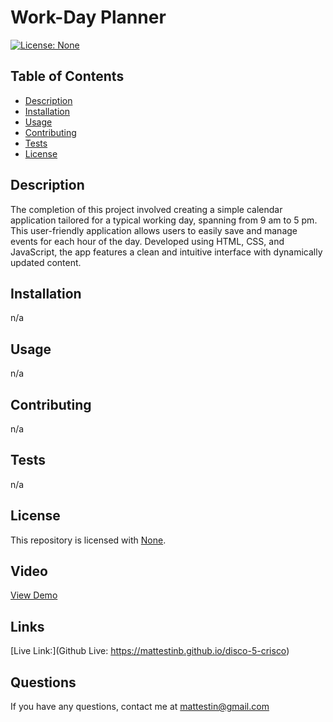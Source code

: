 # Work-Day Planner
  [![License: None](https://img.shields.io/badge/license-Unlicense-blue.svg)](http://unlicense.org/)
## Table of Contents
- [Description](#description)
- [Installation](#installation)
- [Usage](#usage)
- [Contributing](#contributing)
- [Tests](#tests)
- [License](#license)

## Description
The completion of this project involved creating a simple calendar application tailored for a typical working day, spanning from 9 am to 5 pm. This user-friendly application allows users to easily save and manage events for each hour of the day. Developed using HTML, CSS, and JavaScript, the app features a clean and intuitive interface with dynamically updated content. 

## Installation
n/a

## Usage
n/a

## Contributing 
n/a

## Tests 
n/a

## License 
This repository is licensed with [None](http://unlicense.org/).


## Video  
[View Demo]()


## Links
[Live Link:](Github Live: https://mattestinb.github.io/disco-5-crisco)

## Questions 
If you have any questions, contact me at [mattestin@gmail.com](mailto:mattestin@gmail.com)
